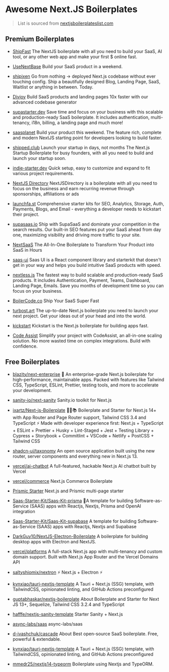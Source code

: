 # Awesome Next.JS Boilerplates

> List is sourced from [nextjsboilerplateslist.com](https://www.nextjsboilerplateslist.com/)
## Premium Boilerplates
 

- [ShipFast](https://shipfa.st/?via=sasi)
The NextJS boilerplate with all you need to build your SaaS, AI tool, or any other web app and make your first $ online fast.

- [UseNextBase](https://nextbase-starter-kit.lemonsqueezy.com?aff=yjXY9)
Build your SaaS product in a weekend.

- [shipixen](https://shipixen.com?aff=yjXY9)
Go from nothing → deployed Next.js codebase without ever touching config. Ship a beautifully designed Blog, Landing Page, SaaS, Waitlist or anything in between. Today.

- [Divjoy](https://divjoy.com/?via=nbl)
Build SaaS products and landing pages 10x faster with our advanced codebase generator

- [supastarter.dev](https://supastarter.dev?aff=yjXY9)
Save time and focus on your business with this scalable and production-ready SaaS boilerplate. It includes authentication, multi-tenancy, i18n, billing, a landing page and much more!

- [saasplanet](https://saasplanet.org/)
Build your product this weekend. The feature rich, complete and modern NextJS starting point for developers looking to build faster.

- [shipped.club](https://shipped.club?aff=yjXY9)
Launch your startup in days, not months The Next.js Startup Boilerplate for busy founders, with all you need to build and launch your startup soon.

- [indie-starter.dev](https://indie-starter.dev?aff=yjXY9)
Quick setup, easy to customize and expand to fit various project requirements.

- [NextJS Directory](https://www.nextjsdirectory.com/)
NextJSDirectory is a boilerplate with all you need to focus on the business and earn recurring revenue through sponsorships, affiliations or ads

- [launchfa.st](https://code-templates.lemonsqueezy.com/?aff=yjXY9)
Comprehensive starter kits for SEO, Analytics, Storage, Auth, Payments, Blogs, and Email - everything a developer needs to kickstart their project.

- [supasaas.io](https://www.supasaas.io/)
Ship with SupaSaaS and dominate your competition in the search results. Our built-in SEO features put your SaaS ahead from day one, maximizing visibility and driving more traffic to your site.

- [NextSaaS](https://nextsaas.live/)
The All-In-One Boilerplate to Transform Your Product into SaaS in Hours

- [saas-ui](https://saas-ui.dev?aff=yjXY9)
Saas UI is a React component library and starterkit that doesn't get in your way and helps you build intuitive SaaS products with speed.

- [nextless.js](https://nextlessjs.com/)
The fastest way to build scalable and production-ready SaaS products. It includes Authentication, Payment, Teams, Dashboard, Landing Page, Emails. Save you months of development time so you can focus on your business.

- [BoilerCode.co](https://boilercode.co/)
Ship Your SaaS Super Fast

- [turbost.art](https://turbost.art/)
The up-to-date Next.js boilerplate you need to launch your next project. Get your ideas out of your head and into the world.

- [kickstart](https://kickstart.app/)
Kickstart is the Next.js  boilerplate for building apps fast.

- [Code Assist](https://codeassi.st/)
Simplify your project with CodeAssist, an all-in-one scaling solution. No more wasted time on complex integrations. Build with confidence.



## Free Boilerplates
 

- [blazity/next-enterprise](https://github.com/Blazity/next-enterprise)
💼 An enterprise-grade Next.js boilerplate for high-performance, maintainable apps. Packed with features like Tailwind CSS, TypeScript, ESLint, Prettier, testing tools, and more to accelerate your development.

- [sanity-io/next-sanity](https://github.com/sanity-io/next-sanity)
Sanity.io toolkit for Next.js

- [ixartz/Next-js-Boilerplate](https://github.com/ixartz/Next-js-Boilerplate)
🚀🎉📚 Boilerplate and Starter for Next.js 14+ with App Router and Page Router support, Tailwind CSS 3.4 and TypeScript ⚡️ Made with developer experience first: Next.js + TypeScript + ESLint + Prettier + Husky + Lint-Staged + Jest + Testing Library + Cypress + Storybook + Commitlint + VSCode + Netlify + PostCSS + Tailwind CSS

- [shadcn-ui/taxonomy](https://github.com/shadcn-ui/taxonomy)
An open source application built using the new router, server components and everything new in Next.js 13.

- [vercel/ai-chatbot](https://github.com/vercel/ai-chatbot/tree/main)
A full-featured, hackable Next.js AI chatbot built by Vercel

- [vercel/commerce](https://github.com/vercel/commerce)
Next.js Commerce Boilerplate

- [Prismic Starter](https://github.com/prismicio-community/nextjs-starter-prismic-multi-page)
Next.js and Prismic multi-page starter

- [Saas-Starter-Kit/Saas-Kit-prisma](https://github.com/Saas-Starter-Kit/Saas-Kit-prisma)
🚀A template for building Software-as-Service (SAAS) apps with Reactjs, Nextjs, Prisma and OpenAI integration

- [Saas-Starter-Kit/Saas-Kit-supabase](https://github.com/Saas-Starter-Kit/Saas-Kit-supabase)
A template for building Software-as-Service (SAAS) apps with Reactjs, Nextjs and Supabase

- [DarkGuy10/NextJS-Electron-Boilerplate](https://github.com/DarkGuy10/NextJS-Electron-Boilerplate)
A boilerplate for building desktop apps with Electron and NextJS.

- [vercel/platforms](https://github.com/vercel/platforms)
A full-stack Next.js app with multi-tenancy and custom domain support. Built with Next.js App Router and the Vercel Domains API

- [saltyshiomix/nextron](https://github.com/saltyshiomix/nextron)
⚡ Next.js + Electron ⚡

- [kvnxiao/tauri-nextjs-template](https://github.com/kvnxiao/tauri-nextjs-template)
A Tauri + Next.js (SSG) template, with TailwindCSS, opinionated linting, and GitHub Actions preconfigured

- [guptabhaskar/nextjs-boilerplate](https://github.com/guptabhaskar/nextjs-boilerplate)
About Boilerplate and Starter for Next JS 13+, Sequelize, Tailwind CSS 3.2.4 and TypeScript

- [hafffe/nextjs-sanity-template](https://github.com/hafffe/nextjs-sanity-template)
Starter Sanity + Next.js

- [async-labs/saas](https://github.com/async-labs/saas/)
async-labs/saas

- [d-ivashchuk/cascade](https://github.com/d-ivashchuk/cascade)
About Best open-source SaaS boilerplate. Free, powerful & extendable.

- [kvnxiao/tauri-nextjs-template](https://github.com/kvnxiao/tauri-nextjs-template)
A Tauri + Next.js (SSG) template, with TailwindCSS, opinionated linting, and GitHub Actions preconfigured

- [mmedr25/nextjs14-typeorm](https://github.com/mmedr25/nextjs14-typeorm)
Boilerplate using Nextjs and TypeORM.
